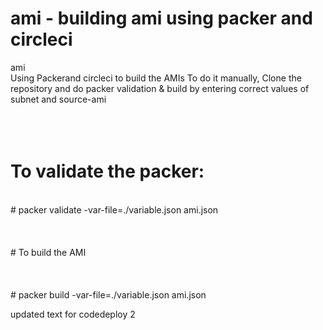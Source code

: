 # ami - building ami using packer and circleci
ami
<br/>
Using Packerand circleci to build the AMIs
To do it manually, Clone the repository and do packer validation & build by entering correct values of subnet and source-ami
<br/>
<br/>
<br/>
<br/>
# To validate the packer:
<br/>
# packer validate -var-file=./variable.json ami.json
<br/>
<br/>
<br/>
<br/>
# To  build the AMI
<br/>
<br/>
<br/>
<br/>
# packer build -var-file=./variable.json ami.json

updated text for codedeploy 2
